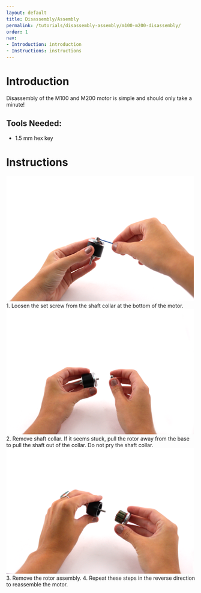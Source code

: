```yaml
---
layout: default
title: Disassembly/Assembly
permalink: /tutorials/disassembly-assembly/m100-m200-disassembly/
order: 1
nav:
- Introduction: introduction
- Instructions: instructions
---
```



# Introduction

Disassembly of the M100 and M200 motor is simple and should only take a minute! 

## Tools Needed:

* 1.5 mm hex key

# Instructions
<img src="/assets/images/tutorials/m100-disassembly/m100-disassem-1.png" class="img-responsive" style="max-width:500px" />
1. Loosen the set screw from the shaft collar at the bottom of the motor.   

<img src="/assets/images/tutorials/m100-disassembly/m100-disassem-2.png" class="img-responsive" style="max-width:500px" />
2. Remove shaft collar. If it seems stuck, pull the rotor away from the base to pull the shaft out of the collar. Do not pry the shaft collar.   

<img src="/assets/images/tutorials/m100-disassembly/m100-disassem-3.png" class="img-responsive" style="max-width:500px" />
3. Remove the rotor assembly.   
4. Repeat these steps in the reverse direction to reassemble the motor.
